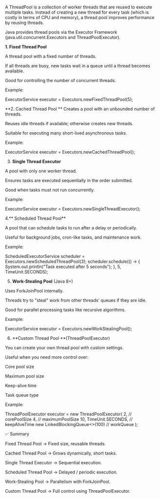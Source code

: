 A ThreadPool is a collection of worker threads that are reused to execute multiple tasks. Instead of creating a new thread for every task (which is costly in terms of CPU and memory), a thread pool improves performance by reusing threads. 

Java provides thread pools via the Executor Framework (java.util.concurrent.Executors and ThreadPoolExecutor).

**1. Fixed Thread Pool**

A thread pool with a fixed number of threads. 

If all threads are busy, new tasks wait in a queue until a thread becomes available.

Good for controlling the number of concurrent threads.

Example:

ExecutorService executor = Executors.newFixedThreadPool(5);

**2. Cached Thread Pool
**
Creates a pool with an unbounded number of threads.

Reuses idle threads if available; otherwise creates new threads.

Suitable for executing many short-lived asynchronous tasks.

Example:

ExecutorService executor = Executors.newCachedThreadPool();

3. **Single Thread Executor**

A pool with only one worker thread.

Ensures tasks are executed sequentially in the order submitted.

Good when tasks must not run concurrently.

Example:

ExecutorService executor = Executors.newSingleThreadExecutor();

4.** Scheduled Thread Pool**

A pool that can schedule tasks to run after a delay or periodically.

Useful for background jobs, cron-like tasks, and maintenance work.

Example:

ScheduledExecutorService scheduler = Executors.newScheduledThreadPool(3);
scheduler.schedule(() -> {
    System.out.println("Task executed after 5 seconds");
}, 5, TimeUnit.SECONDS);

5. **Work-Stealing Pool** (Java 8+)

Uses ForkJoinPool internally.

Threads try to "steal" work from other threads’ queues if they are idle.

Good for parallel processing tasks like recursive algorithms.

Example:

ExecutorService executor = Executors.newWorkStealingPool();

6. **Custom Thread Pool **(ThreadPoolExecutor)

You can create your own thread pool with custom settings.

Useful when you need more control over:

Core pool size

Maximum pool size

Keep-alive time

Task queue type

Example:

ThreadPoolExecutor executor = new ThreadPoolExecutor(
    2,                       // corePoolSize
    4,                       // maximumPoolSize
    10, TimeUnit.SECONDS,    // keepAliveTime
    new LinkedBlockingQueue<>(100) // workQueue
);


✅ Summary

Fixed Thread Pool → Fixed size, reusable threads.

Cached Thread Pool → Grows dynamically, short tasks.

Single Thread Executor → Sequential execution.

Scheduled Thread Pool → Delayed / periodic execution.

Work-Stealing Pool → Parallelism with ForkJoinPool.

Custom Thread Pool → Full control using ThreadPoolExecutor.
